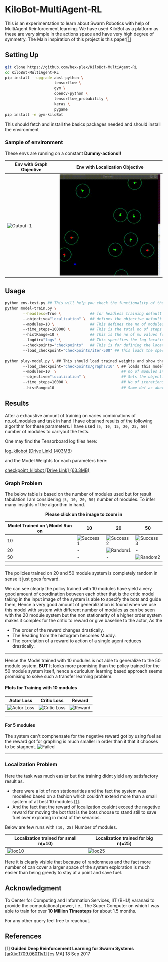 # KiloBot-MultiAgent-RL
This is an experimentation to learn about Swarm Robotics with help of MultiAgent Reinforcement learning. We have used KiloBot as a platform as these are very simple in the actions space and have very high degree of symmetry. The Main inspiration of this project is this paper[[1]](#1)

## Setting Up
``` bash
git clone https://github.com/hex-plex/KiloBot-MultiAgent-RL
cd KiloBot-MultiAgent-RL
pip install --upgrade absl-python \
                      tensorflow \
                      gym \
                      opencv-python \
                      tensorflow_probability \
                      keras \
                      pygame
pip install -e gym-kiloBot
```
This should fetch and install the basics packages needed and should install the environment
### Sample of environment
These envs are running on a constant **Dummy-actions!!**

|**Env with Graph Objective**|Env with Localization Objective|
|--|--|
|![Output-1](images/env_test_graph_compress.gif?raw=true)|![Output-2](images/env_test_localize_compress.gif?raw=true)|

## Usage
``` bash
python env-test.py ## This will help you check the functionality of the environement and should give the sample code to understand the apis as well.
python model-train.py \
        --headless=True \             ## for headless training default False
        --objective="localization" \  ## defines the objective default is graph
        --modules=10 \                ## This defines the no of modules to be initialized default 10
        --time_steps=100000 \         ## This is the total no of steps the agent will take while learning
        --histRange=10 \              ## This is the no of mu values for the histograms
        --logdir="logs" \             ## This specifies the log location for TensorBoard
        --checkpoints="checkpoints"   ## This is for defining the location where the model is to be saved
        --load_checkpoint="checkpoints/iter-500" ## This loads the specified iteration

python play-model.py \ ## This should load trained weights and show the performance
        --load_checkpoint="checkpoints/graphs/10" \ ## loads this model
        --modules=10  \                             ## no of modules in the env
        --objective="localization" \                ## Sets the objective function
        --time_steps=10000 \                        ## No of iterations to be run
        --histRange=10                              ## Same def as above
```
## Results
After a exhaustive amount of training on varies combinations of no_of_modules and task in hand I have obtained results of the following algorithm for these parameters.
I have used ``` [5, 10, 15, 20, 25, 50] ``` number of modules to carryout the tests.

One may find the Tensorboard log files here:

[ log_kilobot [Drive Link] (403MB)](https://drive.google.com/file/d/11NtimYoXOBGopIxziAojti0k1kfbaVBQ/view?usp=sharing)

and the Model Weights for each parameters here:

[ checkpoint_kilobot [Drive Link] (63.3MB)](https://drive.google.com/file/d/12qpbPIOrC-hLGVn2a8GETrkNL89bt8Dt/view?usp=sharing)
### Graph Problem
The below table is based on the number of modules used but for result tabulation I am considering
``` [5, 10, 20, 50] ```
number of modules. To infer many insights of the algorithm in hand.

<p align="center"><b>Please click on the image to zoom in</b></p>

|Model Trained on **\\** Model Run on|10|20|50|
|--|--|--|--|
|10| ![Success1](images/10trainon10.gif?raw=true)|![Success2](images/10trainon20.gif?raw=true)| ![Success3](images/10trainon50.gif?raw=true) |
|20| - | ![Random1](images/20trainon20.gif?raw=true) | - |
|50| - | - | ![Random2](images/50trainon50.gif?raw=true) |

<hr>
The policies trained on 20 and 50 module system is completely random in sense it just goes forward.

We can see clearly the policy trained with 10 modules have yield a very good amount of coordination between each other that is the critic model taking in the input image of the system is able to specify the bots and guide them, Hence a very good amount of generalization is found when we use this model with system with different number of modules as can be seen with the 20 module system but the non stationarity of a higher order system makes it complex for the critic to reward or give baseline to the actor, As the
- The order of the reward changes drastically.
- The Reading from the histogram becomes Muddy.
- The correlation of a reward to action of a single agent reduces drastically.

<hr>

Hence the Model trained with 10 modules is not able to generalize to the 50 module system, **BUT** It looks more promising than the policy trained for the 50 module system itself, hence a curiculum learning based approach seems promising to solve such a transfer learning problem.

#### Plots for Training with 10 modules

|Actor Loss| Critic Loss | Reward|
|--|--|--|
|![Actor Loss](images/actor10.jpg?raw=true)|![Critic Loss](images/critic10.jpg?raw=true)|![Reward](images/reward10.jpg?raw=true)|

<hr>

#### For 5 modules
The system can't comphensate for the negetive reward got by using fuel as the reward got for graphing is much smaller in order than it that it chooses to be stagnent.
![Failed](images/5trainon5.gif?raw=true)

<hr>

### Localization Problem
Here the task was much easier but the training didnt yield any satisfactory result as.
- there were a lot of non stationarities and the fact the system was modelled based on a fashion which couldn't extend more than a small system of at best 10 modules <a href="1">[1]</a>.
- And the fact that the reward of localization couldnt exceed the negetive reward for moving the bot that is the bots choose to stand still to save fuel over exploring in most of the senarios.

Below are few runs with ```[10, 25]```
Number of modules.

|Localization trained for small n(=10)| Localization trained for big n(=25)|
|--|--|
| ![loc10](images/15loc15.gif?raw=True) | ![loc25](images/25loc25.gif?raw=True) |

Here it is clearly visible that because of randomness and the fact more number of can cover a larger space of the system exploration is much easier than being greedy to stay at a point and save fuel.

## Acknowledgment
To Center for Computing and Information Services, IIT (BHU) varanasi to provide the computational power, i.e., The Super Computer on which I was able to train for over **10 Million Timesteps** for about 1.5 months.

For any other query feel free to reachout.
## References
<a id="1">[1]</a>
**Guided Deep Reinforcement Learning for Swarm Systems** [[arXiv:1709.06011v1]](https://arxiv.org/abs/1709.06011) [cs.MA] 18 Sep 2017
